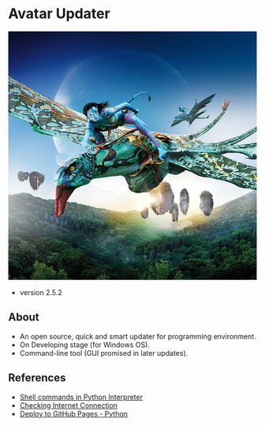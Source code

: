 # Avatar Updater
![](Preview/avtaar.jpg)
* version 2.5.2
## About
* An open source, quick and smart updater for programming environment.
* On Developing stage (for Windows OS).
* Command-line tool (GUI promised in later updates).
<!-- ## Idea
* >>>. -->
## References
* [Shell commands in Python Interpreter](https://janakiev.com/blog/python-shell-commands/)
* [Checking Internet Connection](https://www.programiz.com/python-programming/exception-handling)
* [Deploy to GitHub Pages - Python](https://github.com/marketplace/actions/deploy-to-github-pages-python)
